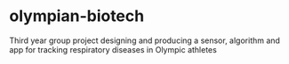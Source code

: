# olympian-biotech
Third year group project designing and producing a sensor, algorithm and app for tracking respiratory diseases in Olympic athletes
